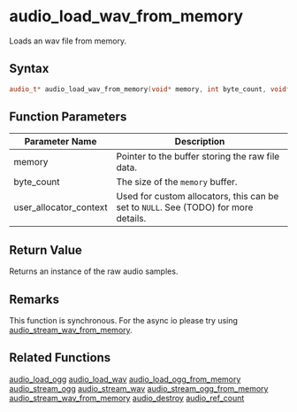 # audio_load_wav_from_memory

Loads an wav file from memory.

## Syntax

```cpp
audio_t* audio_load_wav_from_memory(void* memory, int byte_count, void* user_allocator_context = NULL);
```

## Function Parameters

Parameter Name | Description
--- | ---
memory | Pointer to the buffer storing the raw file data.
byte_count | The size of the `memory` buffer.
user_allocator_context | Used for custom allocators, this can be set to `NULL`. See (TODO) for more details.

## Return Value

Returns an instance of the raw audio samples.

## Remarks

This function is synchronous. For the async io please try using [audio_stream_wav_from_memory](https://github.com/RandyGaul/cute_framework/blob/master/doc/audio/audio/audio_stream_wav_from_memory.md).

## Related Functions

[audio_load_ogg](https://github.com/RandyGaul/cute_framework/blob/master/doc/audio/audio/audio_load_ogg.md)
[audio_load_wav](https://github.com/RandyGaul/cute_framework/blob/master/doc/audio/audio/audio_load_wav.md)
[audio_load_ogg_from_memory](https://github.com/RandyGaul/cute_framework/blob/master/doc/audio/audio/audio_load_ogg_from_memory.md)
[audio_stream_ogg](https://github.com/RandyGaul/cute_framework/blob/master/doc/audio/audio/audio_stream_ogg.md)
[audio_stream_wav](https://github.com/RandyGaul/cute_framework/blob/master/doc/audio/audio/audio_stream_wav.md)
[audio_stream_ogg_from_memory](https://github.com/RandyGaul/cute_framework/blob/master/doc/audio/audio/audio_stream_ogg_from_memory.md)
[audio_stream_wav_from_memory](https://github.com/RandyGaul/cute_framework/blob/master/doc/audio/audio/audio_stream_wav_from_memory.md)
[audio_destroy](https://github.com/RandyGaul/cute_framework/blob/master/doc/audio/audio/audio_destroy.md)
[audio_ref_count](https://github.com/RandyGaul/cute_framework/blob/master/doc/audio/audio/audio_ref_count.md)
